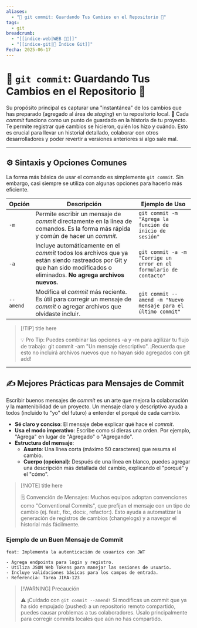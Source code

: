 ```yaml
---
aliases:
  - "💾 git commit: Guardando Tus Cambios en el Repositorio 📂"
tags:
  - git
breadcrumb:
  - "[[indice-web|WEB 🔗📝]]"
  - "[[indice-git|🌳 Índice Git]]"
Fecha: 2025-06-17
---
```


# 💾 `git commit`: Guardando Tus Cambios en el Repositorio 📂
Su propósito principal es capturar una "instantánea" de los cambios que has preparado (agregado al área de _staging_) en tu repositorio local. 📸
Cada _commit_ funciona como un punto de guardado en la historia de tu proyecto. Te permite registrar qué cambios se hicieron, quién los hizo y cuándo. Esto es crucial para llevar un historial detallado, colaborar con otros desarrolladores y poder revertir a versiones anteriores si algo sale mal.

---
## ⚙️ Sintaxis y Opciones Comunes
La forma más básica de usar el comando es simplemente `git commit`. Sin embargo, casi siempre se utiliza con algunas opciones para hacerlo más eficiente.

| **Opción** | **Descripción**                                                                                                                                                          | **Ejemplo de Uso**                                                 |
| ---------- | ------------------------------------------------------------------------------------------------------------------------------------------------------------------------ | ------------------------------------------------------------------ |
| `-m`       | Permite escribir un mensaje de _commit_ directamente en la línea de comandos. Es la forma más rápida y común de hacer un _commit_.                                       | `git commit -m "Agrega la función de inicio de sesión"`            |
| `-a`       | Incluye automáticamente en el _commit_ todos los archivos que ya están siendo rastreados por Git y que han sido modificados o eliminados. **No agrega archivos nuevos.** | `git commit -a -m "Corrige un error en el formulario de contacto"` |
| `--amend`  | Modifica el _commit_ más reciente. Es útil para corregir un mensaje de _commit_ o agregar archivos que olvidaste incluir.                                                | `git commit --amend -m "Nuevo mensaje para el último commit"`      |

> [!TIP] title here  
> 
> 💡 Pro Tip: Puedes combinar las opciones -a y -m para agilizar tu flujo de trabajo: git commit -am "Un mensaje descriptivo". ¡Recuerda que esto no incluirá archivos nuevos que no hayan sido agregados con git add!

---
## ✍️ Mejores Prácticas para Mensajes de Commit
Escribir buenos mensajes de _commit_ es un arte que mejora la colaboración y la mantenibilidad de un proyecto. Un mensaje claro y descriptivo ayuda a todos (incluido tu "yo" del futuro) a entender el porqué de cada cambio.
- **Sé claro y conciso**: El mensaje debe explicar qué hace el _commit_.
- **Usa el modo imperativo**: Escribe como si dieras una orden. Por ejemplo, "Agrega" en lugar de "Agregado" o "Agregando".
- **Estructura del mensaje**:
    - **Asunto**: Una línea corta (máximo 50 caracteres) que resuma el cambio.
    - **Cuerpo (opcional)**: Después de una línea en blanco, puedes agregar una descripción más detallada del cambio, explicando el "porqué" y el "cómo".
> [!NOTE] title here  
> 
> 🗒️ Convención de Mensajes: Muchos equipos adoptan convenciones como "Conventional Commits", que prefijan el mensaje con un tipo de cambio (ej. feat:, fix:, docs:, refactor:). Esto ayuda a automatizar la generación de registros de cambios (changelogs) y a navegar el historial más fácilmente.
### Ejemplo de un Buen Mensaje de Commit
```
feat: Implementa la autenticación de usuarios con JWT

- Agrega endpoints para login y registro.
- Utiliza JSON Web Tokens para manejar las sesiones de usuario.
- Incluye validaciones básicas para los campos de entrada.
- Referencia: Tarea JIRA-123
```
> [!WARNING] Precaución
> 
> ⚠️ ¡Cuidado con `git commit --amend!` Si modificas un commit que ya ha sido empujado (pushed) a un repositorio remoto compartido, puedes causar problemas a tus colaboradores. Úsalo principalmente para corregir commits locales que aún no has compartido.
